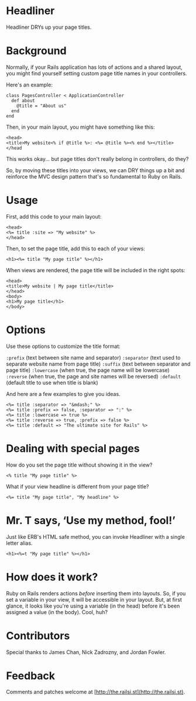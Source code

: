 Headliner
=========

Headliner DRYs up your page titles.


Background
==========

Normally, if your Rails application has lots of actions and a shared layout, you might find yourself setting custom page title names in your controllers.

Here's an example:

    class PagesController < ApplicationController
      def about
        @title = "About us"
      end
    end

Then, in your main layout, you might have something like this:

    <head>
    <title>My website<% if @title %>: <%= @title %><% end %></title>
    </head

This works okay... but page titles don't really belong in controllers, do they?

So, by moving these titles into your views, we can DRY things up a bit and reinforce the MVC design pattern that's so fundamental to Ruby on Rails.


Usage
=====

First, add this code to your main layout:

    <head>
    <%= title :site => "My website" %>
    </head>

Then, to set the page title, add this to each of your views:

    <h1><%= title "My page title" %></h1>

When views are rendered, the page title will be included in the right
spots:

    <head>
    <title>My website | My page title</title>
    </head>
    <body>
    <h1>My page title</h1>
    </body>


Options
=======

Use these options to customize the title format:

`:prefix` (text between site name and separator)
`:separator` (text used to separate website name from page title)
`:suffix` (text between separator and page title)
`:lowercase` (when true, the page name will be lowercase)
`:reverse` (when true, the page and site names will be reversed)
`:default` (default title to use when title is blank)

And here are a few examples to give you ideas.

    <%= title :separator => "&mdash;" %>
    <%= title :prefix => false, :separator => ":" %>
    <%= title :lowercase => true %>
    <%= title :reverse => true, :prefix => false %>
    <%= title :default => "The ultimate site for Rails" %>


Dealing with special pages
==========================

How do you set the page title without showing it in the view?

    <% title "My page title" %>

What if your view headline is different from your page title?

    <%= title "My page title", "My headline" %>


Mr. T says, ‘Use my method, fool!’
==================================

Just like ERB's HTML safe method, you can invoke Headliner with a single
letter alias.

    <h1><%=t "My page title" %></h1>


How does it work?
=================

Ruby on Rails renders actions *before* inserting them into layouts. So, if you set a variable in your view, it will be accessible in your layout. But, at first glance, it looks like you're using a variable (in the head) before it's been assigned a value (in the body). Cool, huh?


Contributors
============

Special thanks to James Chan, Nick Zadrozny, and Jordan Fowler. 


Feedback
========

Comments and patches welcome at [http://the.railsi.st](http://the.railsi.st).
